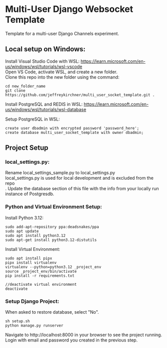 # Multi-User Django Websocket Template
Template for a multi-user Django Channels experiment.

## Local setup on Windows:

Install Visual Studio Code with WSL: https://learn.microsoft.com/en-us/windows/wsl/tutorials/wsl-vscode<br>
Open VS Code, activate WSL, and create a new folder.<br>
Clone this repo into the new folder using the command:
	
```
cd new_folder_name
git clone https://github.com/jeffreykirchner/multi_user_socket_template.git .
```

Install PostgreSQL and REDIS in WSL: https://learn.microsoft.com/en-us/windows/wsl/tutorials/wsl-database<br>

Setup PostgreSQL in WSL:
```
create user dbadmin with encrypted password 'password_here';
create database multi_user_socket_template with owner dbadmin;
```

## Project Setup
### local_settings.py:
Rename local_settings_sample.py to local_settings.py<br>
local_settings.py is used for local development and is excluded from the repo<br>.
Update the database section of this file with the info from your locally run instance of Postgresdb.

### Python and Virtual Environment Setup:
Install Python 3.12:
```
sudo add-apt-repository ppa:deadsnakes/ppa
sudo apt update 
sudo apt install python3.12
sudo apt-get install python3.12-distutils
```

Install Virtual Environment:
```
sudo apt install pipx
pipx install virtualenv
virtualenv --python=python3.12 _project_env
source _project_env/bin/activate
pip install -r requirements.txt

//deactivate virtual environment
deactivate
```

### Setup Django Project:
When asked to restore database, select "No".
```
sh setup.sh
python manage.py runserver
```

Navigate to http://localhost:8000 in your browser to see the project running.
Login with email and password you created in the previous step.






